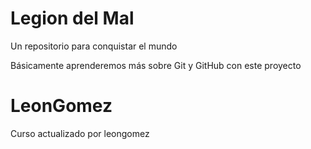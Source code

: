 # Legion del Mal
Un repositorio para conquistar el mundo

Básicamente aprenderemos más sobre Git y GitHub con este proyecto

# LeonGomez

Curso actualizado por leongomez